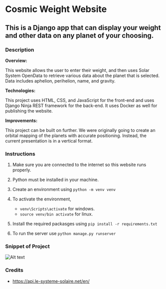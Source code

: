 # Cosmic Weight Website
## This is a Django app that can display your weight and other data on any planet of your choosing.

### Description
**Overview:**<br>

This website allows the user to enter their weight, and then uses Solar System OpenData to retrieve various data about the planet
that is selected. Data includes aphelion, perihelion, name, and gravity.

**Technologies:**<br>

This project uses HTML, CSS, and JavaScript for the front-end and uses Django Ninja REST framework for the back-end. It uses Docker as well for publishing the website.

**Improvements:**<br>

This project can be built on further. We were originally going to create an orbital mapping of the planets with accurate positioning. Instead, the current presentation is in a vertical format.

### Instructions

1. Make sure you are connected to the internet so this website runs properly.

2. Python must be installed in your machine.

3. Create an environment using `python -m venv venv`

4. To activate the environment, 
    - `venv\Scripts\activate` for windows. 
    - `source venv/bin activate` for linux.

5. Install the required packasges using `pip install -r requirements.txt`

6. To run the server use `python manage.py runserver` 

### Snippet of Project

![Alt text](screenshot_page.png)

### Credits

- https://api.le-systeme-solaire.net/en/


